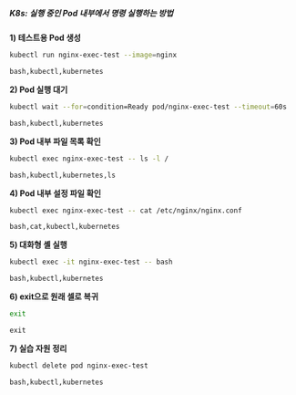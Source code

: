 ##### K8s: 실행 중인 Pod 내부에서 명령 실행하는 방법 #####

**1) 테스트용 Pod 생성**
```bash
kubectl run nginx-exec-test --image=nginx
```
```tech
bash,kubectl,kubernetes
```

**2) Pod 실행 대기**
```bash
kubectl wait --for=condition=Ready pod/nginx-exec-test --timeout=60s
```
```tech
bash,kubectl,kubernetes
```

**3) Pod 내부 파일 목록 확인**
```bash
kubectl exec nginx-exec-test -- ls -l /
```
```tech
bash,kubectl,kubernetes,ls
```

**4) Pod 내부 설정 파일 확인**
```bash
kubectl exec nginx-exec-test -- cat /etc/nginx/nginx.conf
```
```tech
bash,cat,kubectl,kubernetes
```

**5) 대화형 셸 실행**
```bash
kubectl exec -it nginx-exec-test -- bash
```
```tech
bash,kubectl,kubernetes
```

**6) exit으로 원래 셀로 복귀**
```bash
exit
```
```tech
exit
```

**7) 실습 자원 정리**
```bash
kubectl delete pod nginx-exec-test
```
```tech
bash,kubectl,kubernetes
```
